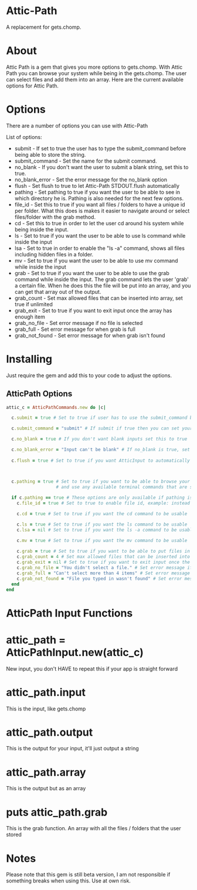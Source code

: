 Attic-Path
========

A replacement for gets.chomp.

About
=====

Attic Path is a gem that gives you more options to gets.chomp.
With Attic Path you can browse your system while being in the gets.chomp.
The user can select files and add them into an array.
Here are the current available options for Attic Path.



Options
======

There are a number of options you can use with Attic-Path

List of options:
* submit - If set to true the user has to type the submit_command before being able to store the string.
* submit_command - Set the name for the submit command.
* no_blank - If you don't want the user to submit a blank string, set this to true.
* no_blank_error - Set the error message for the no_blank option
* flush - Set flush to true to let Attic-Path STDOUT.flush automatically
* pathing - Set pathing to true if you want the user to be able to see in which directory he is. Pathing is also needed for the next few options.
* file_id - Set this to true if you want all files / folders to have a unique id per folder. What this does is makes it easier to navigate around or select files/folder with the grab method.
* cd - Set this to true in order to let the user cd around his system while being inside the input.
* ls - Set to true if you want the user to be able to use ls command while inside the input
* lsa - Set to true in order to enable the "ls -a" command, shows all files including hidden files in a folder.
* mv - Set to true if you want the user to be able to use mv command while inside the input
* grab - Set to true if you want the user to be able to use the grab command while inside the input. The grab command lets the user 'grab' a certain file. When he does this the file will be put into an array, and you can get that array out of the output.
* grab_count - Set max allowed files that can be inserted into array, set true if unlimited 
* grab_exit - Set to true if you want to exit input once the array has enough item
* grab_no_file - Set error message if no file is selected
* grab_full - Set error message for when grab is full
* grab_not_found - Set error message for when grab isn't found



Installing
=======

Just require the gem and add this to your code to adjust the options.

## AtticPath Options  
```ruby
attic_c = AtticPathCommands.new do |c|

  c.submit = true # Set to true if user has to use the submit_command before submitting

  c.submit_command = "submit" # If submit if true then you can set your submit command

  c.no_blank = true # If you don't want blank inputs set this to true

  c.no_blank_error = "Input can't be blank" # If no_blank is true, set your error message
  
  c.flush = true # Set to true if you want AtticInput to automatically do STDOUT.flush



  c.pathing = true # Set to true if you want to be able to browse your system 
                   # and use any available terminal commands that are set to true
  
  if c.pathing == true # These options are only available if pathing is enabled
    c.file_id = true # Set to true to enable file id, example: instead of cd Users you can do cd -1

    c.cd = true # Set to true if you want the cd command to be usable

    c.ls = true # Set to true if you want the ls command to be usable
    c.lsa = nil # Set to true if you want the ls -a command to be usable

    c.mv = true # Set to true if you want the mv command to be usable
    
    c.grab = true # Set to true if you want to be able to put files in an array
    c.grab_count = 4 # Set max allowed files that can be inserted into array, set true if unlimited 
    c.grab_exit = nil # Set to true if you want to exit input once the array has enough item
    c.grab_no_file = "You didn't select a file." # Set error message if no file is selected
    c.grab_full = "Can't select more than 4 items" # Set error message for when grab is full
    c.grab_not_found = "File you typed in wasn't found" # Set error message for when grab isn't found
  end
end
```

AtticPath Input Functions                              
=========================

# attic_path = AtticPathInput.new(attic_c)
New input, you don't HAVE to repeat this if your app is straight forward

# attic_path.input
This is the input, like gets.chomp

# attic_path.output
This is the output for your input, it'll just output a string

# attic_path.array
This is the output but as an array

# puts attic_path.grab
This is the grab function. An array with all the files / folders that the user stored

Notes
=====

Please note that this gem is still beta version, I am not responsible if something breaks when using this. Use at own risk.